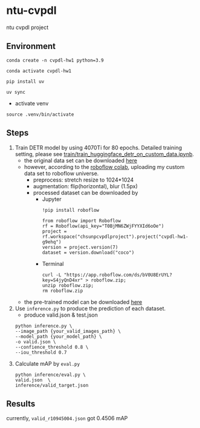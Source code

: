 # ntu-cvpdl
ntu cvpdl project

## Environment

```sh=
conda create -n cvpdl-hw1 python=3.9
```
```sh=
conda activate cvpdl-hw1
```
```sh=
pip install uv
```
```sh=
uv sync
```
- activate venv
```sh=
source .venv/bin/activate
```

## Steps
1. Train DETR model by using 4070Ti for 80 epochs. Detailed training setting, please see [train/train_huggingface_detr_on_custom_data.ipynb](https://github.com/ShawnSun1031/ntu-cvpdl/blob/main/hw1/train/train_huggingface_detr_on_custom_dataset.ipynb).
    - the original data set can be downloaded [here](https://drive.google.com/file/d/1lWdAdjRvQHULW2AbDeZiR-S4Qw5SQ3nE/view)
    - however, according to the [roboflow colab](https://colab.research.google.com/github/roboflow-ai/notebooks/blob/main/notebooks/train-huggingface-detr-on-custom-dataset.ipynb), uploading my custom data set to roboflow universe. 
        - preprocess: stretch resize to 1024*1024
        - augmentation: flip(horizontal), blur (1.5px)
        - processed dataset can be downloaded by
            - Jupyter
                ```
                !pip install roboflow

                from roboflow import Roboflow
                rf = Roboflow(api_key="T0BjMN6ZWjFYYXId6oOe")
                project = rf.workspace("chsunpcvpdlproject").project("cvpdl-hw1-g9ehq")
                version = project.version(7)
                dataset = version.download("coco")
                ```
            - Terminal
                ```
                curl -L "https://app.roboflow.com/ds/bV0U8ErUYL?key=S4jyQnD4xr" > roboflow.zip;
                unzip roboflow.zip;
                rm roboflow.zip     
                ```
    - the pre-trained model can be downloaded [here](https://drive.google.com/drive/folders/1dkIy2tJewcqIJGWV4-sxqnNmCPvQgK4d?usp=sharing)
2. Use `inference.py` to produce the prediction of each dataset.
    - produce valid.json & test.json 
    ```sh=
    python inference.py \
    --image_path {your_valid_images_path} \
    --model_path {your_model_path} \
    -o valid.json \
    --confience_threshold 0.8 \
    --iou_threshold 0.7
    ```
3. Calculate mAP by `eval.py`
    ```sh=
    python inference/eval.py \
    valid.json  \
    inference/valid_target.json
    ```


## Results

currently, `valid_r10945004.json` got 0.4506 mAP
